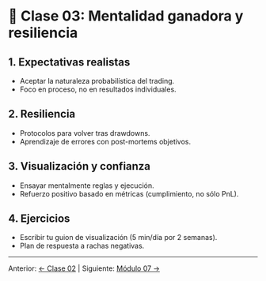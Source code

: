 # 🏅 Clase 03: Mentalidad ganadora y resiliencia

## 1. Expectativas realistas
- Aceptar la naturaleza probabilística del trading.
- Foco en proceso, no en resultados individuales.

## 2. Resiliencia
- Protocolos para volver tras drawdowns.
- Aprendizaje de errores con post-mortems objetivos.

## 3. Visualización y confianza
- Ensayar mentalmente reglas y ejecución.
- Refuerzo positivo basado en métricas (cumplimiento, no sólo PnL).

## 4. Ejercicios
- Escribir tu guion de visualización (5 min/día por 2 semanas).
- Plan de respuesta a rachas negativas.

---
Anterior: [← Clase 02](Clase_02_Disciplina_y_Control_Emocional.md) | Siguiente: [Módulo 07 →](../07_Plataformas_y_Herramientas/README.md)
